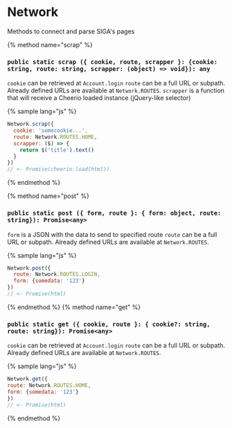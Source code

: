 # Network

Methods to connect and parse SIGA's pages

{% method name="scrap" %}
### `public static scrap ({ cookie, route, scrapper }: {cookie: string, route: string, scrapper: (object) => void}): any `

`cookie` can be retrieved at `Account.login`
`route` can be a full URL or subpath. Already defined 
URLs are available at `Network.ROUTES`.
`scrapper` is a function that will receive a Cheerio loaded instance (jQuery-like selector)

{% sample lang="js" %}
```js
Network.scrap({
  cookie: 'somecookie...',
  route: Network.ROUTES.HOME,
  scrapper: ($) => {
    return $('title').text()
  }
})
// <- Promise(cheerio.load(html))
```
{% endmethod %}

{% method name="post" %}
### `public static post ({ form, route }: { form: object, route: string}): Promise<any>`

`form` is a JSON with the data to send to specified route
`route` can be a full URL or subpath. Already defined 
URLs are available at `Network.ROUTES`.

{% sample lang="js" %}
```js
Network.post({
  route: Network.ROUTES.LOGIN,
  form: {somedata: '123'}
})
// <- Promise(html)
```
{% endmethod %}
{% method name="get" %}
### `public static get ({ cookie, route }: { cookie?: string, route: string}): Promise<any> `

`cookie` can be retrieved at `Account.login`
`route` can be a full URL or subpath. Already defined 
URLs are available at `Network.ROUTES`.

{% sample lang="js" %}
```js
Network.get({
route: Network.ROUTES.HOME,
form: {somedata: '123'}
})
// <- Promise(html)
```
{% endmethod %}



